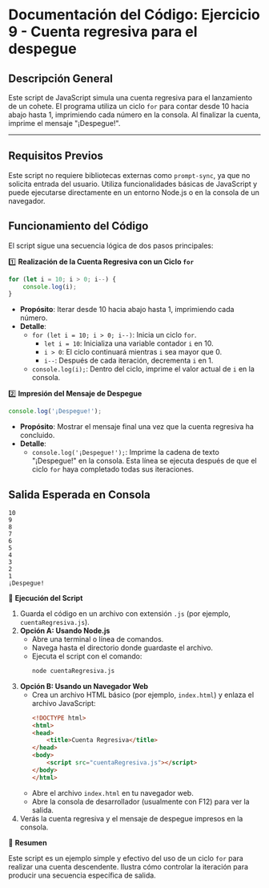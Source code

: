 # Documentación del Código: Ejercicio 9 - Cuenta regresiva para el despegue

## Descripción General

Este script de JavaScript simula una cuenta regresiva para el lanzamiento de un cohete. El programa utiliza un ciclo `for` para contar desde 10 hacia abajo hasta 1, imprimiendo cada número en la consola. Al finalizar la cuenta, imprime el mensaje "¡Despegue!".

---

## Requisitos Previos

Este script no requiere bibliotecas externas como `prompt-sync`, ya que no solicita entrada del usuario. Utiliza funcionalidades básicas de JavaScript y puede ejecutarse directamente en un entorno Node.js o en la consola de un navegador.

## Funcionamiento del Código

El script sigue una secuencia lógica de dos pasos principales:

1️⃣ **Realización de la Cuenta Regresiva con un Ciclo `for`**

```js
for (let i = 10; i > 0; i--) {
    console.log(i);
}
```

*   **Propósito**: Iterar desde 10 hacia abajo hasta 1, imprimiendo cada número.
*   **Detalle**:
    *   `for (let i = 10; i > 0; i--)`: Inicia un ciclo `for`.
        *   `let i = 10`: Inicializa una variable contador `i` en 10.
        *   `i > 0`: El ciclo continuará mientras `i` sea mayor que 0.
        *   `i--`: Después de cada iteración, decrementa `i` en 1.
    *   `console.log(i);`: Dentro del ciclo, imprime el valor actual de `i` en la consola.

2️⃣ **Impresión del Mensaje de Despegue**

```js
console.log('¡Despegue!');
```

*   **Propósito**: Mostrar el mensaje final una vez que la cuenta regresiva ha concluido.
*   **Detalle**:
    *   `console.log('¡Despegue!');`: Imprime la cadena de texto "¡Despegue!" en la consola. Esta línea se ejecuta después de que el ciclo `for` haya completado todas sus iteraciones.

## Salida Esperada en Consola

```
10
9
8
7
6
5
4
3
2
1
¡Despegue!
```

🚀 **Ejecución del Script**

1.  Guarda el código en un archivo con extensión `.js` (por ejemplo, `cuentaRegresiva.js`).
2.  **Opción A: Usando Node.js**
    *   Abre una terminal o línea de comandos.
    *   Navega hasta el directorio donde guardaste el archivo.
    *   Ejecuta el script con el comando:
        ```bash
        node cuentaRegresiva.js
        ```
3.  **Opción B: Usando un Navegador Web**
    *   Crea un archivo HTML básico (por ejemplo, `index.html`) y enlaza el archivo JavaScript:
        ```html
        <!DOCTYPE html>
        <html>
        <head>
            <title>Cuenta Regresiva</title>
        </head>
        <body>
            <script src="cuentaRegresiva.js"></script>
        </body>
        </html>
        ```
    *   Abre el archivo `index.html` en tu navegador web.
    *   Abre la consola de desarrollador (usualmente con F12) para ver la salida.
4.  Verás la cuenta regresiva y el mensaje de despegue impresos en la consola.

🏁 **Resumen**

Este script es un ejemplo simple y efectivo del uso de un ciclo `for` para realizar una cuenta descendente. Ilustra cómo controlar la iteración para producir una secuencia específica de salida.